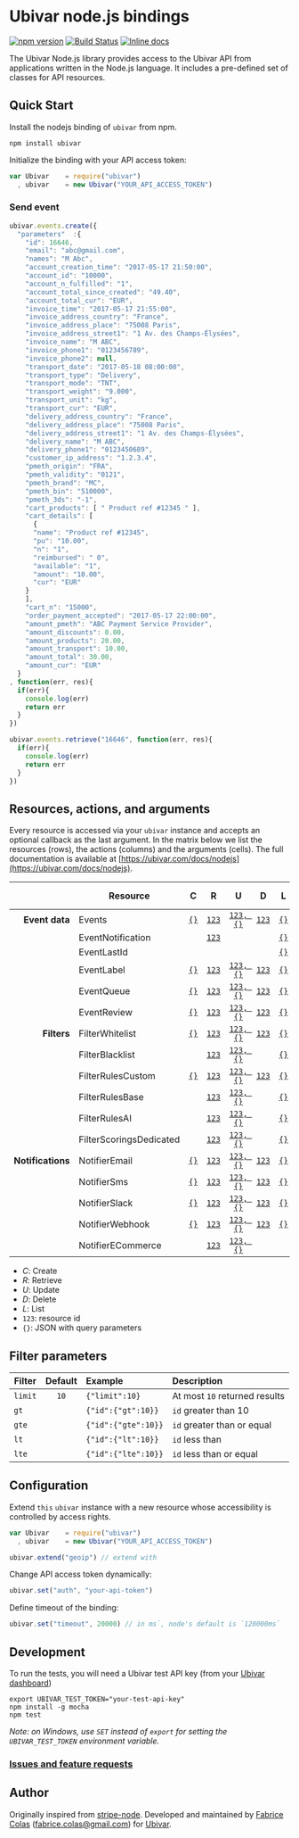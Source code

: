 # Ubivar node.js bindings 
[![npm version](https://badge.fury.io/js/ubivar.svg)](http://badge.fury.io/js/ubivar)
[![Build Status](https://travis-ci.org/ubivar/ubivar-node.png?branch=master)](https://travis-ci.org/ubivar/ubivar-node)
[![Inline docs](http://inch-ci.org/github/ubivar/ubivar-node.svg?branch=master)](http://inch-ci.org/github/ubivar/ubivar-node)
 

The Ubivar Node.js library provides access to the Ubivar API from applications
written in the Node.js language. It includes a pre-defined set of classes for
API resources.

## Quick Start

Install the nodejs binding of `ubivar` from npm.

`npm install ubivar`

Initialize the binding with your API access token:

```js
var Ubivar    = require("ubivar")
  , ubivar    = new Ubivar("YOUR_API_ACCESS_TOKEN")
```

### Send event 
```js
ubivar.events.create({
  "parameters"  :{
    "id": 16646,
    "email": "abc@gmail.com",
    "names": "M Abc",
    "account_creation_time": "2017-05-17 21:50:00",
    "account_id": "10000",
    "account_n_fulfilled": "1",
    "account_total_since_created": "49.40",
    "account_total_cur": "EUR",
    "invoice_time": "2017-05-17 21:55:00",
    "invoice_address_country": "France",
    "invoice_address_place": "75008 Paris",
    "invoice_address_street1": "1 Av. des Champs-Élysées",
    "invoice_name": "M ABC",
    "invoice_phone1": "0123456789",
    "invoice_phone2": null,
    "transport_date": "2017-05-18 08:00:00",
    "transport_type": "Delivery",
    "transport_mode": "TNT",
    "transport_weight": "9.000",
    "transport_unit": "kg",
    "transport_cur": "EUR",
    "delivery_address_country": "France",
    "delivery_address_place": "75008 Paris",
    "delivery_address_street1": "1 Av. des Champs-Élysées",
    "delivery_name": "M ABC",
    "delivery_phone1": "0123450689",
    "customer_ip_address": "1.2.3.4",
    "pmeth_origin": "FRA",
    "pmeth_validity": "0121",
    "pmeth_brand": "MC",
    "pmeth_bin": "510000",
    "pmeth_3ds": "-1",
    "cart_products": [ " Product ref #12345 " ],
    "cart_details": [
      {
      "name": "Product ref #12345",
      "pu": "10.00",
      "n": "1",
      "reimbursed": " 0",
      "available": "1",
      "amount": "10.00",
      "cur": "EUR"
    }
    ],
    "cart_n": "15000",
    "order_payment_accepted": "2017-05-17 22:00:00",
    "amount_pmeth": "ABC Payment Service Provider",
    "amount_discounts": 0.00,
    "amount_products": 20.00,
    "amount_transport": 10.00,
    "amount_total": 30.00,
    "amount_cur": "EUR"
  }
, function(err, res){
  if(err){ 
    console.log(err)
    return err 
  }
})
```

```js
ubivar.events.retrieve("16646", function(err, res){
  if(err){ 
    console.log(err)
    return err
  }
})
```

## Resources, actions, and arguments 
Every resource is accessed via your `ubivar` instance and accepts an optional
callback as the last argument. In the matrix below we list the resources
(rows), the actions (columns) and the arguments (cells). The full documentation
is available at [https://ubivar.com/docs/nodejs](https://ubivar.com/docs/nodejs). 


|               | Resource                | C | R | U | D | L     | Test Specs |
|--------------:| ----------------------- |:-:|:-:|:-:|:-:|:-----:|:-------:|
| **Event data**| Events                  | [`{}`](https://ubivar.com/docs/nodejs#create_event)| [`123`](https://ubivar.com/docs/nodejs#retrieve_event) | [`123, {}`](https://ubivar.com/docs/nodejs#update_event) | [`123`](https://ubivar.com/docs/nodejs#delete_event) | [`{}`](https://ubivar.com/docs/nodejs#list_events) | | 
|               | EventNotification      |  | [`123`](https://ubivar.com/docs/nodejs#retrieve_eventnotification) |  |  | [`{}`](https://ubivar.com/docs/nodejs#list_eventnotifications) | | 
|               | EventLastId             |  |  |  |  | [`{}`](https://ubivar.com/docs/nodejs#list_eventlastid) | | 
|               | EventLabel             | [`{}`](https://ubivar.com/docs/nodejs#create_eventlabel)| [`123`](https://ubivar.com/docs/nodejs#retrieve_eventlabel) | [`123, {}`](https://ubivar.com/docs/nodejs#update_eventlabel) | [`123`](https://ubivar.com/docs/nodejs#delete_eventlabel) | [`{}`](https://ubivar.com/docs/nodejs#list_eventlabels) | | 
|               | EventQueue             | [`{}`](https://ubivar.com/docs/nodejs#create_eventqueue)| [`123`](https://ubivar.com/docs/nodejs#retrieve_eventqueue) | [`123, {}`](https://ubivar.com/docs/nodejs#update_eventqueue) | [`123`](https://ubivar.com/docs/nodejs#delete_eventqueue) | [`{}`](https://ubivar.com/docs/nodejs#list_eventqueues) | | 
|               | EventReview            | [`{}`](https://ubivar.com/docs/nodejs#create_eventreview)| [`123`](https://ubivar.com/docs/nodejs#retrieve_eventreview) | [`123, {}`](https://ubivar.com/docs/nodejs#update_eventreview) | [`123`](https://ubivar.com/docs/nodejs#delete_eventreview) | [`{}`](https://ubivar.com/docs/nodejs#list_eventreviews) | | 
| **Filters** | FilterWhitelist        | [`{}`](https://ubivar.com/docs/nodejs#create_filterwhitelist)| [`123`](https://ubivar.com/docs/nodejs#retrieve_filterwhitelist) | [`123, {}`](https://ubivar.com/docs/nodejs#update_filterwhitelist) | [`123`](https://ubivar.com/docs/nodejs#delete_filterwhitelist) | [`{}`](https://ubivar.com/docs/nodejs#list_filterwhitelists) | | 
|               | FilterBlacklist        |   | [`123`](https://ubivar.com/docs/nodejs#retrieve_filterblacklist) | [`123, {}`](https://ubivar.com/docs/nodejs#update_filterblacklist) |  | [`{}`](https://ubivar.com/docs/nodejs#list_filterblacklists) | | 
|               | FilterRulesCustom      | [`{}`](https://ubivar.com/docs/nodejs#create_filterrulescustom)| [`123`](https://ubivar.com/docs/nodejs#retrieve_filterrulescustom) | [`123, {}`](https://ubivar.com/docs/nodejs#update_filterrulescustom) | [`123`](https://ubivar.com/docs/nodejs#delete_filterrulescustom) | [`{}`](https://ubivar.com/docs/nodejs#list_filterrulescustoms) | | 
|               | FilterRulesBase         |   | [`123`](https://ubivar.com/docs/nodejs#retrieve_filterrulesbase) | [`123, {}`](https://ubivar.com/docs/nodejs#update_filterrulesbase) |  | [`{}`](https://ubivar.com/docs/nodejs#list_filterrulesbases) | | 
|               | FilterRulesAI           |   | [`123`](https://ubivar.com/docs/nodejs#retrieve_filterrulesai) | [`123, {}`](https://ubivar.com/docs/nodejs#update_filterrulesai) |  | [`{}`](https://ubivar.com/docs/nodejs#list_filterrulesais) | | 
|               | FilterScoringsDedicated |   | [`123`](https://ubivar.com/docs/nodejs#retrieve_filterscoringsdedicated) | [`123, {}`](https://ubivar.com/docs/nodejs#update_filterscoringsdedicated) |  | [`{}`](https://ubivar.com/docs/nodejs#list_filterscoringsdedicated) | | 
| **Notifications** | NotifierEmail      | [`{}`](https://ubivar.com/docs/nodejs#create_notifieremails)| [`123`](https://ubivar.com/docs/nodejs#retrieve_notifieremails) | [`123, {}`](https://ubivar.com/docs/nodejs#update_notifieremails) | [`123`](https://ubivar.com/docs/nodejs#delete_notifieremails) | [`{}`](https://ubivar.com/docs/nodejs#list_notifieremails) | | 
|               | NotifierSms             | [`{}`](https://ubivar.com/docs/nodejs#create_notifiersms)| [`123`](https://ubivar.com/docs/nodejs#retrieve_notifiersms) | [`123, {}`](https://ubivar.com/docs/nodejs#update_notifiersms) | [`123`](https://ubivar.com/docs/nodejs#delete_notifiersms) | [`{}`](https://ubivar.com/docs/nodejs#list_notifiersms) | | 
|               | NotifierSlack             | [`{}`](https://ubivar.com/docs/nodejs#create_notifierslack)| [`123`](https://ubivar.com/docs/nodejs#retrieve_notifierslack) | [`123, {}`](https://ubivar.com/docs/nodejs#update_notifierslack) | [`123`](https://ubivar.com/docs/nodejs#delete_notifierslack) | [`{}`](https://ubivar.com/docs/nodejs#list_notifierslack) | | 
|               | NotifierWebhook         | [`{}`](https://ubivar.com/docs/nodejs#create_notifierwebhooks)| [`123`](https://ubivar.com/docs/nodejs#retrieve_notifierwebhooks) | [`123, {}`](https://ubivar.com/docs/nodejs#update_notifierwebhooks) | [`123`](https://ubivar.com/docs/nodejs#delete_notifierwebhooks) | [`{}`](https://ubivar.com/docs/nodejs#list_notifierwebhooks) | | 
|               | NotifierECommerce       |   | [`123`](https://ubivar.com/docs/nodejs#retrieve_notifierecommerce) | [`123, {}`](https://ubivar.com/docs/nodejs#update_notifierecommerce) |  |  | | 


+ *C*: Create
+ *R*: Retrieve
+ *U*: Update
+ *D*: Delete
+ *L*: List
+ `123`: resource id 
+ `{}`: JSON with query parameters

## Filter parameters

| Filter        | Default | Example             | Description                   |
| ------------- |:-------:|:--------------------|:------------------------------|
| `limit`       | `10`    | `{"limit":10}`      | At most `10` returned results |
| `gt`          |         | `{"id":{"gt":10}}`  | `id` greater than 10          |
| `gte`         |         | `{"id":{"gte":10}}` | `id` greater than or equal    |
| `lt`          |         | `{"id":{"lt":10}}`  | `id` less than                |
| `lte`         |         | `{"id":{"lte":10}}` | `id` less than or equal       |

## Configuration


Extend `this` `ubivar` instance with a new resource whose accessibility is
controlled by access rights.
```js
var Ubivar    = require("ubivar")
  , ubivar    = new Ubivar("YOUR_API_ACCESS_TOKEN")

ubivar.extend("geoip") // extend with 
```

Change API access token dynamically: 
```js
ubivar.set("auth", "your-api-token")
```

Define timeout of the binding:
```js
ubivar.set("timeout", 20000) // in ms`, node's default is `120000ms`
```

## Development

To run the tests, you will need a Ubivar test API key (from your [Ubivar dashboard](https://my.ubivar.com))

```
export UBIVAR_TEST_TOKEN="your-test-api-key"
npm install -g mocha
npm test
```
*Note: on Windows, use `SET` instead of `export` for setting the `UBIVAR_TEST_TOKEN` environment variable.*

### [Issues and feature requests](https://github.com/ubivar/ubivar-node/issues)

## Author


Originally inspired from [stripe-node](https://github.com/stripe/stripe-node). Developed and maintained by [Fabrice Colas](https://fabricecolas.me) ([fabrice.colas@gmail.com](mailto:fabrice.colas@gmail.com)) for [Ubivar](https://ubivar.com). 
